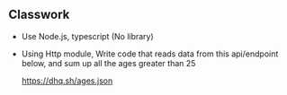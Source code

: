 ## Classwork
- Use Node.js, typescript (No library)

- Using Http module, Write code that reads data from this api/endpoint below, and sum up all the 
  ages greater than 25

  https://dhq.sh/ages.json
